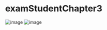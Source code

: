 # examStudentChapter3
![image](https://user-images.githubusercontent.com/98006856/174313242-539c8963-a589-4e61-8307-80831a9f63a8.png)
![image](https://user-images.githubusercontent.com/98006856/174313463-576dd1ac-ddcd-461f-bd25-b785b8e30307.png)
